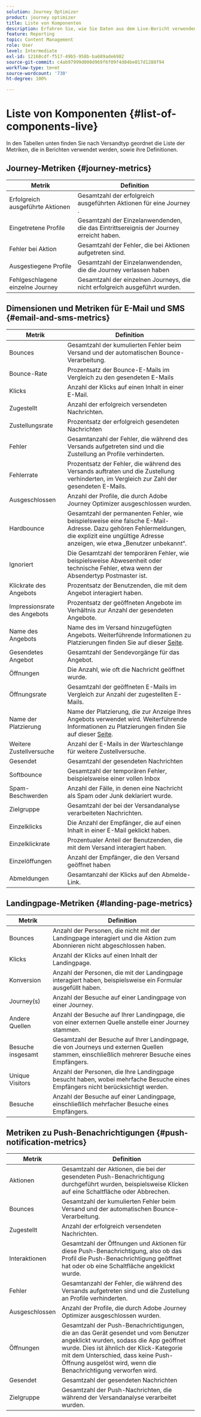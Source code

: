 ```yaml
---
solution: Journey Optimizer
product: journey optimizer
title: Liste von Komponenten
description: Erfahren Sie, wie Sie Daten aus dem Live-Bericht verwenden
feature: Reporting
topic: Content Management
role: User
level: Intermediate
exl-id: 12168cdf-f517-49b5-958b-ba689ade6982
source-git-commit: c4ab97999d000d969f6f09f4d84be017d1288f94
workflow-type: tm+mt
source-wordcount: '730'
ht-degree: 100%

---
```


# Liste von Komponenten {#list-of-components-live}

In den Tabellen unten finden Sie nach Versandtyp geordnet die Liste der Metriken, die in Berichten verwendet werden, sowie ihre Definitionen.

## Journey-Metriken {#journey-metrics}

<table> 
 <thead> 
  <tr> 
   <th> Metrik<br/> </th> 
   <th> Definition<br/> </th> 
</tr>
 </thead> 
 <tbody> 
  <tr> 
   <td>Erfolgreich ausgeführte Aktionen<br/> </td> 
   <td> Gesamtzahl der erfolgreich ausgeführten Aktionen für eine Journey<br/>. </td> 
</tr> 
  <tr> 
   <td> Eingetretene Profile<br/> </td> 
   <td> Gesamtzahl der Einzelanwendenden, die das Eintrittsereignis der Journey erreicht haben.<br/> </td> 
</tr>
  <tr> 
   <td> Fehler bei Aktion<br/> </td> 
   <td>Gesamtzahl der Fehler, die bei Aktionen aufgetreten sind.<br/> </td> 
</tr> 
  <tr> 
   <td> Ausgestiegene Profile<br/> </td> 
   <td> Gesamtzahl der Einzelanwendenden, die die Journey verlassen haben<br/> </td> 
</tr> 
  <tr> 
   <td> Fehlgeschlagene einzelne Journey<br/> </td> 
   <td> Gesamtzahl der einzelnen Journeys, die nicht erfolgreich ausgeführt wurden.<br/> </td> 
</tr> 
 </tbody> 
</table>

## Dimensionen und Metriken für E-Mail und SMS {#email-and-sms-metrics}

<table> 
 <thead> 
  <tr> 
   <th> Metrik<br/> </th> 
   <th> Definition<br/> </th> 
</tr>
 </thead> 
 <tbody>
  <tr> 
   <td> Bounces<br/> </td> 
   <td> Gesamtzahl der kumulierten Fehler beim Versand und der automatischen Bounce-Verarbeitung.<br/> </td> 
</tr> 
  <tr> 
   <td> Bounce-Rate<br/> </td> 
   <td> Prozentsatz der Bounce-E-Mails im Vergleich zu den gesendeten E-Mails<br/> </td> 
</tr>
  <tr> 
   <td> Klicks<br/> </td> 
   <td> Anzahl der Klicks auf einen Inhalt in einer E-Mail.<br/> </td> 
</tr> 
  <tr> 
   <td> Zugestellt <br/> </td> 
   <td> Anzahl der erfolgreich versendeten Nachrichten.<br/></td> 
</tr> 
  <tr> 
   <td> Zustellungsrate<br/> </td> 
   <td> Prozentsatz der erfolgreich gesendeten Nachrichten<br/> </td> 
</tr>
  <tr> 
   <td> Fehler<br/> </td> 
   <td> Gesamtanzahl der Fehler, die während des Versands aufgetreten sind und die Zustellung an Profile verhinderten.<br/> </td> 
</tr> 
  <tr> 
   <td> Fehlerrate<br/> </td> 
   <td> Prozentsatz der Fehler, die während des Versands auftraten und die Zustellung verhinderten, im Vergleich zur Zahl der gesendeten E-Mails.<br/> </td> 
</tr>
  <tr> 
   <td> Ausgeschlossen<br/> </td> 
   <td> Anzahl der Profile, die durch Adobe Journey Optimizer ausgeschlossen wurden.<br/> </td> 
</tr>
  <tr> 
   <td> Hardbounce<br/> </td> 
   <td> Gesamtzahl der permanenten Fehler, wie beispielsweise eine falsche E-Mail-Adresse. Dazu gehören Fehlermeldungen, die explizit eine ungültige Adresse anzeigen, wie etwa „Benutzer unbekannt“.<br/> </td>
</tr>
  <tr> 
   <td> Ignoriert<br/> </td> 
   <td> Die Gesamtzahl der temporären Fehler, wie beispielsweise Abwesenheit oder technische Fehler, etwa wenn der Absendertyp Postmaster ist.<br/> </td> 
</tr>
   <tr> 
   <td>Klickrate des Angebots<br/> </td> 
   <td>Prozentsatz der Benutzenden, die mit dem Angebot interagiert haben.<br/> </td> 
</tr>
   <tr> 
   <td>Impressionsrate des Angebots<br/> </td> 
   <td>Prozentsatz der geöffneten Angebote im Verhältnis zur Anzahl der gesendeten Angebote.<br/> </td> 
</tr>
   <tr> 
   <td>Name des Angebots<br/> </td> 
   <td> Name des im Versand hinzugefügten Angebots. Weiterführende Informationen zu Platzierungen finden Sie auf dieser <a href="../offers/offer-library/creating-personalized-offers.md">Seite</a>.<br/> </td> 
</tr>
   <tr> 
   <td>Gesendetes Angebot<br/> </td> 
   <td>Gesamtzahl der Sendevorgänge für das Angebot.<br/> </td> 
</tr> 
  <tr>
   <td>Öffnungen<br/> </td> 
   <td> Die Anzahl, wie oft die Nachricht geöffnet wurde.<br/> </td> 
</tr> 
  <tr> 
   <td> Öffnungsrate<br/> </td> 
   <td> Gesamtzahl der geöffneten E-Mails im Vergleich zur Anzahl der zugestellten E-Mails.<br/> </td> 
</tr>
  <tr> 
   <td>Name der Platzierung<br/> </td> 
   <td> Name der Platzierung, die zur Anzeige Ihres Angebots verwendet wird. Weiterführende Informationen zu Platzierungen finden Sie auf dieser <a href="../offers/offer-library/creating-placements.md">Seite</a>. </td> 
</tr> 
  <tr> 
   <td> Weitere Zustellversuche<br/> </td> 
   <td> Anzahl der E-Mails in der Warteschlange für weitere Zustellversuche.<br/> </td> 
</tr> 
  <tr> 
   <td> Gesendet<br/> </td> 
   <td> Gesamtzahl der gesendeten Nachrichten<br/> </td> 
</tr>
  <tr> 
   <td> Softbounce<br/> </td> 
   <td> Gesamtzahl der temporären Fehler, beispielsweise einer vollen Inbox<br/> </td> 
</tr>
  <tr> 
   <td> Spam-Beschwerden<br/> </td> 
   <td> Anzahl der Fälle, in denen eine Nachricht als Spam oder Junk deklariert wurde.<br/> </td> 
</tr>
  <tr> 
   <td> Zielgruppe<br/> </td> 
   <td> Gesamtzahl der bei der Versandanalyse verarbeiteten Nachrichten.<br/> </td> 
</tr> 
  <tr> 
   <td> Einzelklicks<br/> </td> 
   <td> Die Anzahl der Empfänger, die auf einen Inhalt in einer E-Mail geklickt haben.<br/> </td> 
</tr> 
  <tr> 
   <td>Einzelklickrate<br/> </td> 
   <td> Prozentualer Anteil der Benutzenden, die mit dem Versand interagiert haben.<br/> </td> 
</tr>
  <tr> 
   <td> Einzelöffungen<br/> </td> 
   <td>Anzahl der Empfänger, die den Versand geöffnet haben<br/> </td> 
</tr> 
  <tr> 
   <td> Abmeldungen<br/> </td> 
   <td> Gesamtanzahl der Klicks auf den Abmelde-Link.<br/> </td> 
</tr> 
 </tbody> 
</table>

## Landingpage-Metriken {#landing-page-metrics}

<table> 
 <thead> 
  <tr> 
   <th> Metrik<br/> </th> 
   <th> Definition<br/> </th> 
</tr>
 </thead> 
 <tbody>
 <tr> 
  <td>Bounces<br/> </td> 
   <td>Anzahl der Personen, die nicht mit der Landingpage interagiert und die Aktion zum Abonnieren nicht abgeschlossen haben.<br/> </td> 
</tr>
 <tr>
  <tr> 
   <td>Klicks<br/> </td> 
   <td>Anzahl der Klicks auf einen Inhalt der Landingpage.<br/> </td> 
</tr>
<tr>
<td>Konversion<br/> </td> 
   <td>Anzahl der Personen, die mit der Landingpage interagiert haben, beispielsweise ein Formular ausgefüllt haben.<br/> </td> 
</tr>
 <tr> 
   <td>Journey(s)<br/> </td> 
   <td>Anzahl der Besuche auf einer Landingpage von einer Journey.<br/> </td> 
</tr>
 <tr> 
   <td>Andere Quellen<br/> </td> 
   <td>Anzahl der Besuche auf Ihrer Landingpage, die von einer externen Quelle anstelle einer Journey stammen.<br/> </td> 
</tr>
 <tr> 
   <td>Besuche insgesamt<br/> </td> 
   <td> Gesamtzahl der Besuche auf Ihrer Landingpage, die von Journeys und externen Quellen stammen, einschließlich mehrerer Besuche eines Empfängers.<br/> </td> 
</tr>
 <tr> 
   <td>Unique Visitors<br/> </td> 
   <td>Anzahl der Personen, die Ihre Landingpage besucht haben, wobei mehrfache Besuche eines Empfängers nicht berücksichtigt werden.<br/> </td> 
</tr>
 <tr> 
   <td>Besuche<br/> </td> 
   <td>Anzahl der Besuche auf einer Landingpage, einschließlich mehrfacher Besuche eines Empfängers.<br/> </td> 
</tr>
 </tbody> 
</table>

## Metriken zu Push-Benachrichtigungen             {#push-notification-metrics}

<table> 
 <thead> 
  <tr> 
   <th> Metrik<br/> </th> 
   <th> Definition<br/> </th> 
</tr>
 </thead> 
 <tbody>
 <tr> 
   <td>Aktionen<br/> </td> 
   <td> Gesamtzahl der Aktionen, die bei der gesendeten Push-Benachrichtigung durchgeführt wurden, beispielsweise Klicken auf eine Schaltfläche oder Abbrechen.<br/> </td> 
</tr>
  <tr> 
   <td>Bounces<br/> </td> 
   <td> Gesamtzahl der kumulierten Fehler beim Versand und der automatischen Bounce-Verarbeitung.<br/> </td> 
</tr> 
  <tr> 
   <td> Zugestellt<br/> </td> 
   <td> Anzahl der erfolgreich versendeten Nachrichten.<br/> </td> 
</tr> 
  <tr> 
   <td>Interaktionen<br/> </td> 
   <td> Gesamtzahl der Öffnungen und Aktionen für diese Push-Benachrichtigung, also ob das Profil die Push-Benachrichtigung geöffnet hat oder ob eine Schaltfläche angeklickt wurde.<br/> </td> 
</tr> 
  <tr> 
   <td> Fehler<br/> </td> 
   <td> Gesamtanzahl der Fehler, die während des Versands aufgetreten sind und die Zustellung an Profile verhinderten.<br/> </td> 
</tr>
  <tr> 
   <td> Ausgeschlossen<br/> </td> 
   <td> Anzahl der Profile, die durch Adobe Journey Optimizer ausgeschlossen wurden.<br/> </td> 
</tr>
  <tr> 
   <td> Öffnungen<br/> </td> 
   <td> Gesamtzahl der Push-Benachrichtigungen, die an das Gerät gesendet und vom Benutzer angeklickt wurden, sodass die App geöffnet wurde. Dies ist ähnlich der Klick-Kategorie mit dem Unterschied, dass keine Push-Öffnung ausgelöst wird, wenn die Benachrichtigung verworfen wird.<br/> </td> 
</tr> 
  <tr> 
   <td> Gesendet<br/> </td> 
   <td> Gesamtzahl der gesendeten Nachrichten<br/> </td> 
</tr> 
  <tr> 
   <td> Zielgruppe<br/> </td> 
   <td> Gesamtzahl der Push-Nachrichten, die während der Versandanalyse verarbeitet wurden.<br/> </td> 
</tr>  
 </tbody> 
</table>

<!--
## In-app metrics {#inapp-metrics}
<table> 
 <thead> 
  <tr> 
   <th> Metric<br/> </th> 
   <th> Definition<br/> </th> 
</tr>
 </thead> 
 <tbody>
 <tr> 
   <td>Clicks<br/> </td> 
   <td>Total number of recipients who interacted with the buttons included in the In-app message.<br/> </td> 
</tr>
  <tr> 
   <td>Impressions<br/> </td> 
   <td> Total number of In-app messages delivered to all users.<br/> </td>
</tr>
  <tr> 
   <td>Unique impressions<br/> </td> 
   <td>Number of unique users to whom the In-app message was delivered.<br/> </td>
</tr>
 </tbody> 
</table>
-->
